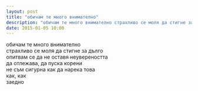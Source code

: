 ```yaml
---
layout: post
title: "обичам те много внимателно"
description: "обичам те много внимателно страхливо се моля да стигне за дълго опитвам се да не оставя неувереността да отлежава, да пуска корени"
date: 2015-01-05 10:00
---
```

обичам те много внимателно   
страхливо се моля да стигне за дълго   
опитвам се да не оставя неувереността   
да отлежава, да пуска корени  
не съм сигурна как да нарека това  
как, как  
заедно  